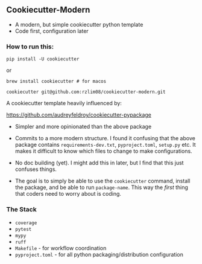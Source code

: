 ## Cookiecutter-Modern
* A modern, but simple cookiecutter python template
* Code first, configuration later

### How to run this: 

```
pip install -U cookiecutter 
```
or 

```
brew install cookiecutter # for macos
```

```
cookiecutter git@github.com:rzlim08/cookiecutter-modern.git
```

A cookiecutter template heavily influenced by: 

https://github.com/audreyfeldroy/cookiecutter-pypackage


* Simpler and more opinionated than the above package
* Commits to a more modern structure. I found it confusing that the above package contains `requirements-dev.txt`, `pyproject.toml`, `setup.py` etc. It makes it difficult to know which files to change to make configurations. 
* No doc building (yet). I might add this in later, but I find that this just confuses things. 

* The goal is to simply be able to use the `cookiecutter` command, install the package, and be able to run `package-name`. This way the *first* thing that coders need to worry about is coding. 

### The Stack
* `coverage`
* `pytest`
* `mypy`
* `ruff`
* `Makefile` - for workflow coordination
* `pyproject.toml` - for all python packaging/distribution configuration

